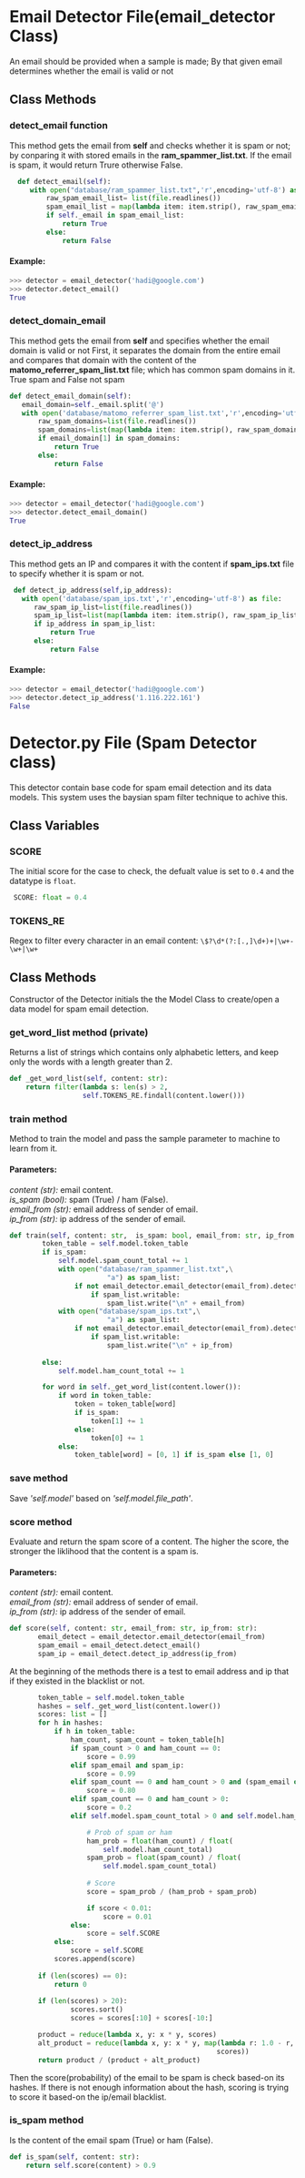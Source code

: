 # Email Detector File(email_detector Class)

   An email should be provided when a sample is made;
   By that given email determines whether the email is valid or not

## Class Methods

### detect_email function
   This method gets the email from **self** and checks whether it is spam or not;
   by conparing it with stored emails in the **ram_spammer_list.txt**.
   If the email is spam, it would return Trure otherwise False.
```py   
  def detect_email(self):
     with open("database/ram_spammer_list.txt",'r',encoding='utf-8') as file:
         raw_spam_email_list= list(file.readlines())
         spam_email_list = map(lambda item: item.strip(), raw_spam_email_list)
         if self._email in spam_email_list:
             return True
         else:
             return False
```

#### Example:

```py
>>> detector = email_detector('hadi@google.com')
>>> detector.detect_email()
True
```
### detect_domain_email
   This method gets the email from **self** and specifies whether the email domain is valid or not
   First, it separates the domain from the entire email and compares that domain with the content of the **matomo_referrer_spam_list.txt** file; 
   which has common spam domains in it.
   True spam and False not spam
   
   ```py
   def detect_email_domain(self):
      email_domain=self._email.split('@')
      with open('database/matomo_referrer_spam_list.txt','r',encoding='utf-8') as file:
          raw_spam_domains=list(file.readlines())
          spam_domains=list(map(lambda item: item.strip(), raw_spam_domains))
          if email_domain[1] in spam_domains:  
              return True
          else:
              return False
   ```
   #### Example:
   
   ```py
   >>> detector = email_detector('hadi@google.com')
   >>> detector.detect_email_domain()
   True
   ```
### detect_ip_address

   This method gets an IP and compares it with the content if **spam_ips.txt** file to specify whether it is spam or not.
   
  ```py
   def detect_ip_address(self,ip_address):
     with open('database/spam_ips.txt','r',encoding='utf-8') as file:
        raw_spam_ip_list=list(file.readlines())
        spam_ip_list=list(map(lambda item: item.strip(), raw_spam_ip_list))
        if ip_address in spam_ip_list:
            return True
        else:
            return False
   ```
   #### Example:
   
   ```py
   >>> detector = email_detector('hadi@google.com')
   >>> detector.detect_ip_address('1.116.222.161')
   False
   ```
# Detector.py File (Spam Detector class)
This detector contain base code for spam email detection and its data models. 
This system uses the baysian spam filter technique to achive this.

## Class Variables
### SCORE
The initial score for the case to check, the defualt value is set to `0.4` and the datatype is `float`.
```py
 SCORE: float = 0.4
 ```
 ### TOKENS_RE
 Regex to filter every character in an email content: `\$?\d*(?:[.,]\d+)+|\w+-\w+|\w+`

## Class Methods
Constructor of the Detector initials the the Model Class to create/open a data model for spam email detection.

### get_word_list method (private)
Returns a list of strings which contains only alphabetic letters, and keep only the words with a length greater than 2.

```py
def _get_word_list(self, content: str):
    return filter(lambda s: len(s) > 2,
                  self.TOKENS_RE.findall(content.lower()))
```

### train method
Method to train the model and pass the sample parameter to machine to learn from it.
#### Parameters:
*content (str):*  email content.<br>
*is_spam (bool):* spam (True) / ham (False).<br>
*email_from (str):* email address of sender of email.<br>
*ip_from (str):* ip address of the sender of email.<br>
```py
def train(self, content: str,  is_spam: bool, email_from: str, ip_from: str):
        token_table = self.model.token_table
        if is_spam:
            self.model.spam_count_total += 1
            with open("database/ram_spammer_list.txt",\
                        "a") as spam_list:
                if not email_detector.email_detector(email_from).detect_email():
                    if spam_list.writable:
                        spam_list.write("\n" + email_from)
            with open("database/spam_ips.txt",\
                        "a") as spam_list:
                if not email_detector.email_detector(email_from).detect_ip_address(ip_from):
                    if spam_list.writable:
                        spam_list.write("\n" + ip_from)
                        
        else:
            self.model.ham_count_total += 1

        for word in self._get_word_list(content.lower()):
            if word in token_table:
                token = token_table[word]
                if is_spam:
                    token[1] += 1
                else:
                    token[0] += 1
            else:
                token_table[word] = [0, 1] if is_spam else [1, 0]
 ```
 
 ### save method
 Save _'self.model'_ based on _'self.model.file_path'_.
 
### score method
Evaluate and return the spam score of a content. The higher the score, the stronger the liklihood that the content is a spam is.

#### Parameters:
*content (str):*  email content.<br>
*email_from (str):* email address of sender of email.<br>
*ip_from (str):* ip address of the sender of email.<br>

 ```py
 def score(self, content: str, email_from: str, ip_from: str):
        email_detect = email_detector.email_detector(email_from)
        spam_email = email_detect.detect_email()
        spam_ip = email_detect.detect_ip_address(ip_from)

 ```
 At the beginning of the methods there is a test to email address and ip that if they existed in the blacklist or not.
 
 ```py
        token_table = self.model.token_table
        hashes = self._get_word_list(content.lower())
        scores: list = []
        for h in hashes:
            if h in token_table:
                ham_count, spam_count = token_table[h]
                if spam_count > 0 and ham_count == 0:
                    score = 0.99
                elif spam_email and spam_ip:
                    score = 0.99
                elif spam_count == 0 and ham_count > 0 and (spam_email or spam_ip):
                    score = 0.80
                elif spam_count == 0 and ham_count > 0:
                    score = 0.2
                elif self.model.spam_count_total > 0 and self.model.ham_count_total > 0:

                    # Prob of spam or ham
                    ham_prob = float(ham_count) / float(
                        self.model.ham_count_total)
                    spam_prob = float(spam_count) / float(
                        self.model.spam_count_total)
                    
                    # Score
                    score = spam_prob / (ham_prob + spam_prob)

                    if score < 0.01:
                        score = 0.01
                else:
                    score = self.SCORE
            else:
                score = self.SCORE
            scores.append(score)
        
        if (len(scores) == 0):
            return 0
    
        if (len(scores) > 20):
                scores.sort()
                scores = scores[:10] + scores[-10:]

        product = reduce(lambda x, y: x * y, scores)
        alt_product = reduce(lambda x, y: x * y, map(lambda r: 1.0 - r,
                                                    scores))
        return product / (product + alt_product)
 ```
 Then the score(probability) of the email to be spam is check based-on its hashes. If there is not enough information about the hash, scoring is trying to score it based-on the ip/email blacklist.
 
 
 ### is_spam method
 Is the content of the email spam (True) or ham (False).
 
```py
def is_spam(self, content: str):
    return self.score(content) > 0.9
```
